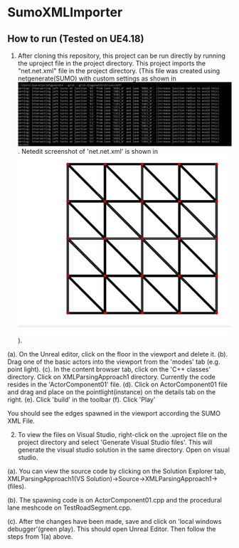 # SumoXMLImporter

## How to run (Tested on UE4.18)



1. After cloning this repository, this project can be run directly by running the uproject file in the project directory. This project imports the "net.net.xml" file in the project directory. (This file was created using netgenerate(SUMO) with custom settings as shown in ![1](image1.png). Netedit screenshot of 'net.net.xml' is shown in ![2](image2.png)).

  (a). On the Unreal editor, click on the floor in the viewport and delete it.
  (b). Drag one of the basic actors into the viewport from the 'modes' tab  (e.g. point light).
  (c). In the content browser tab, click on the 'C++ classes' directory. Click on XMLParsingApproach1 directory. Currently the code resides in the 'ActorComponent01' file.
  (d). Click on ActorComponent01 file and drag and place on the pointlight(instance) on the details tab on the right.
  (e). Click 'build' in the toolbar
  (f). Click 'Play'
  
  You should see the edges spawned in the viewport according the SUMO XML File.


2. To view the files on Visual Studio, right-click on the .uproject file on the project directory and select 'Generate Visual Studio files'. This will generate the visual studio solution in the same directory. Open on visual studio.

  (a). You can view the source code by clicking on the Solution Explorer tab, XMLParsingApproach1(VS Solution)->Source->XMLParsingApproach1-> (files).
  
  (b). The spawning code is on ActorComponent01.cpp and the procedural lane meshcode on TestRoadSegment.cpp.
  
  (c). After the changes have been made, save and click on 'local windows debugger'(green play). This should open Unreal Editor. Then follow the steps from 1(a) above.
  
  
